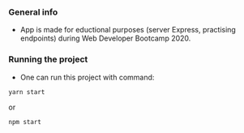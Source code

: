 ### **General info**
- App is made for eductional purposes (server Express, practising endpoints) during Web Developer Bootcamp 2020.

### **Running the project**
- One can run this project with command:
```javascript
yarn start 
```
or
```javascript
npm start 
```